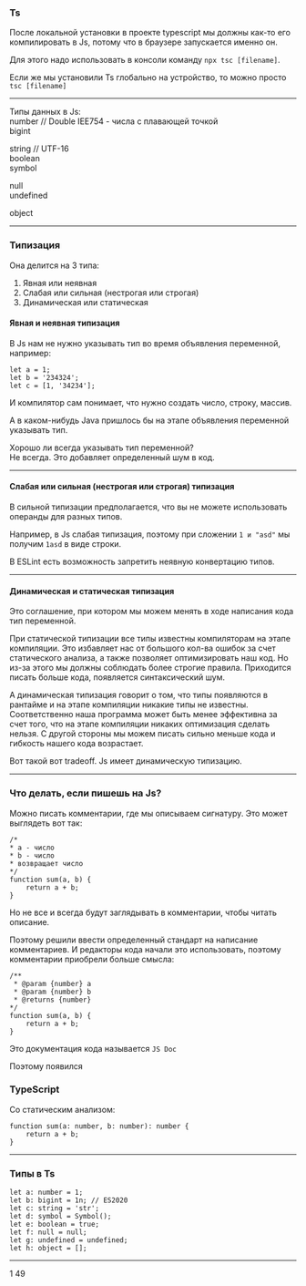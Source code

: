 ### Ts
После локальной установки в проекте typescript мы должны как-то его компилировать
в Js, потому что в браузере запускается именно он.

Для этого надо использовать в консоли команду `npx tsc [filename]`.  

Если же мы установили Ts глобально на устройство, то можно просто `tsc [filename]`

---
Типы данных в Js:  
number // Double IEE754 - числа с плавающей точкой  
bigint  

string // UTF-16  
boolean  
symbol  

null  
undefined  

object

---
### Типизация
Она делится на 3 типа:
1. Явная или неявная
2. Слабая или сильная (нестрогая или строгая)
3. Динамическая или статическая

#### Явная и неявная типизация
В Js нам не нужно указывать тип во время объявления переменной, например:
```
let a = 1;
let b = '234324';
let c = [1, '34234'];
```

И компилятор сам понимает, что нужно создать число, строку, массив.

А в каком-нибудь Java пришлось бы на этапе объявления переменной указывать тип.

Хорошо ли всегда указывать тип переменной?  
Не всегда. Это добавляет определенный шум в код.

---
#### Слабая или сильная (нестрогая или строгая) типизация
В сильной типизации предполагается, что вы не можете использовать операнды для разных
типов.

Например, в Js слабая типизация, поэтому при сложении `1 и "asd"` мы получим `1asd` в
виде строки.

В ESLint есть возможность запретить неявную конвертацию типов.

---
#### Динамическая и статическая типизация
Это соглашение, при котором мы можем менять в ходе написания кода тип переменной.

При статической типизации все типы известны компиляторам на этапе компиляции.
Это избавляет нас от большого кол-ва ошибок за счет статического анализа, а также
позволяет оптимизировать наш код. Но из-за этого мы должны соблюдать более строгие
правила. Приходится писать больше кода, появляется синтаксический шум.

А динамическая типизация говорит о том, что типы появляются в рантайме и на этапе
компиляции никакие типы не известны. Соответственно наша программа может быть менее
эффективна за счет того, что на этапе компиляции никаких оптимизация сделать нельзя.
С другой стороны мы можем писать сильно меньше кода и гибкость нашего кода возрастает.

Вот такой вот tradeoff. Js имеет динамическую типизацию.

---
### Что делать, если пишешь на Js?
Можно писать комментарии, где мы описываем сигнатуру. Это может выглядеть вот так:
```
/*
* a - число
* b - число
* возвращает число
*/
function sum(a, b) {
    return a + b;
}
```
Но не все и всегда будут заглядывать в комментарии, чтобы читать описание.

Поэтому решили ввести определенный стандарт на написание комментариев.
И редакторы кода начали это использовать, поэтому комментарии приобрели больше смысла:
```
/**
 * @param {number} a
 * @param {number} b
 * @returns {number}
*/
function sum(a, b) {
    return a + b;
}
```
Это документация кода называется `JS Doc`

Поэтому появился
### TypeScript
Со статическим анализом:
```
function sum(a: number, b: number): number {
    return a + b;
}
```

---
### Типы в Ts
```
let a: number = 1;
let b: bigint = 1n; // ES2020
let c: string = 'str';
let d: symbol = Symbol();
let e: boolean = true;
let f: null = null;
let g: undefined = undefined;
let h: object = [];
```

---
1 49
